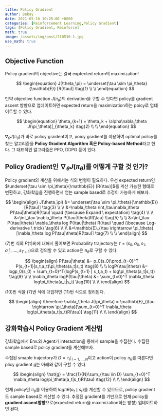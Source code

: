 ```yaml
---
title: Policy Gradient
author: Bekay
date: 2021-05-16 10:25:00 +0800
categories: [Reinforcement Learning,Policy Gradient]
tags: [Policy Gradient, Reinforce]
math: true
image: /assets/img/post/210516-1.jpg
use_math: true
---
```



## Objective Function
Policy gradient의 objective는 결국 exptected return의 maximization!   

$$
\begin{equation}
J(\theta_\pi) = \underset{\tau \sim \pi_\theta}{\mathbb{E}} [R(\tau)] \tag{1} \\ \\
\end{equation}
$$

만약 objective function $J(\pi_\theta)$의 derivation을 구할 수 잇다면 policy를 gradient ascent 방향으로 업데이트하면 expected return을 maximization하는 poicy로 업데이트할 수 있다.   

$$
\begin{equation}
\theta_{k+1} = \theta_k + \alpha\nabla_\theta J(\pi_\theta)|_{\theta_k} \tag{2} \\ \\
\end{equation}
$$

$\nabla_\theta J(\pi_\theta)$가 바로 policy graident이고, poicy gradient를 이용하여 optimal policy를 찾는 알고리즘을 **Policy Gradient Algorithm 혹은 Policy-based Method**라고 한다. 그 대표적인 알고리즘은 PPO, DDPG 등이 있다.   

## Policy Gradient인 $\nabla_{\theta}J(\pi_\theta)$를 어떻게 구할 것 인가?
Policy gradient의 계산을 위해서는 식의 변형이 필요하다. 우선 expected return인 $\underset{\tau \sim \pi_\theta}{\mathbb{E}} [R(\tau)]$를 계산 가능한 형태로 변환하고, 강화학습을 진행하면서 얻는 sample based로 추정이 가능하게 해보자.   

$$
\begin{align}
J(\theta_\pi) &= \underset{\tau \sim \pi_\theta}{\mathbb{E}} [R(\tau)] \tag{3} \\ \\
&=\nabla_\theta \int_\tau\nabla_\theta P(\tau|\theta)R(\tau) \quad (\because Expand \ expectation) \tag{4} \\ \\
&=\int_\tau \nabla_\theta P(\tau|\theta)R(\tau) \tag{5} \\ \\
&=\int_\tau P(\tau|\theta) \nabla_\theta log P(\tau|\theta) R(\tau) \quad (\because Log-derivative \ trick) \tag{6} \\ \\
&=\mathbb{E}_{\tau \rightarrow \pi_\theta}[\nabla_\theta log P(\tau|\theta)R(\tau)] \tag{7} \\ \\
\end{align}
$$

(7)번 식의 $P(\tau|\theta)$에 대해서 풀어보면
Probability trajectory는 $\tau =(s_0,a_0,s_1,a_,1,....,s_{T+1})$으로 정의할 수 있고 action은 $\pi_\theta$로 구할 수 있다.   

$$
\begin{align}
P(\tau|\theta) &= p_0(s_0)\prod_{t=0}^T P(s_{t+1}|s_t,a_t)\pi_\theta(a_t|s_t) \tag{8} \\ \\
logP(\tau|\theta) &= logp_0(s_0) + \sum_{t=0}^T(logP(s_{t+1} | s_t,a_t) + log\pi_\theta(a_t|s_t)) \tag{9} \\ \\
\nabla_\theta logP(\tau|\theta) &= \sum_{t=0}^T \nabla_\theta log\pi_\theta(a_t|s_t) \tag{10} \\ \\
\end{align}
$$

(10)번 식을 (7)번 식에 대입하면 (11)번 식으로 정리된다.   

$$
\begin{align}
\therefore \nabla_\theta J(\pi_\theta) = \mathbb{E}_{\tau \rightarrow \pi_\theta}[\sum_{t=0}^T \nabla_\theta log\pi_\theta(a_t|s_t)R(\tau)] \tag{11} \\ \\
\end{align}
$$


## 강화학습시 Policy Gradient 계산법
강화학습에서 Env.와 Agent가 interaction을 통해서 sample을 수집한다. 수집된 sample based로 policy gradient를 계산해보자.   

수집된 smaple trajectory가 $D = \tau_i \mid_{i=1,...,N}$이고 action이 policy $\pi_\theta$를 따른다면 plicy gradient $\hat{g}$는 아래와 같이 구할 수 있다.   

$$
\begin{align}
\hat{g} = \frac{1}{N}\sum_{\tau \in D} \sum_{t=0}^T \nabla_\theta log\pi_\theta(a_t|s_t)R(\tau) \tag{12} \\ \\
\end{align}
$$
   

현재 policy인 $\pi_\theta$를 이용하여 $log \pi \theta(a_t \mid s_t)$를 계산할 수 있으므로, policy gradient도 sample based로 계산할 수 있다. 추정된 gradient를 기반으로 현재 policy를 **gradient ascent방향**으로(expected return을 maximization하는 방향) 업데이트하면 된다. 

<!-- ## Policy Gradient의 High-Variance 문제를 해결할 수 있을까?

Policy Gradient의 문제점은 $R(\tau)$를 얻기 위해서 batch of episodes만큼을 수행해야한다.
이는 학습을 느리게할 뿐만아니라 Gradient 추정에서도 High-varaince로 인한 unstable learning을 유발한다.

High-varaince 문제 해결을 위해서 Gradient 추정 과정에서 baseline을 빼줌으로 variance를 줄이고자한다.

기본적인 Policy Gradient는 아래와 같이 구할 수 있다.
```math
\nabla_\theta J(\pi_\theta) = \mathbb{{E}}_{\tau\rightarrow\pi_\theta}[\sum_{t=0}^{T}\nabla_\theta log\pi_\theta(a_t|s_t)R(\tau)]
```


Baseline을 위한 식 전개를 해보자

```math
\nabla_\theta J(\pi_\theta) = \mathbb{{E}}_{\tau\rightarrow\pi_\theta}[\sum_{t=0}^{T}\nabla_\theta log\pi_\theta(a_t|s_t)R(\tau)]
```

```math
\nabla_\theta J(\pi_\theta) = \mathbb{{E}}_{\tau\rightarrow\pi_\theta}[(\sum_{t=0}^{T}r_t)\nabla_\theta\sum_{t=0}^{T} log\pi_\theta(a_t|s_t)]
``` -->
